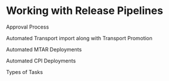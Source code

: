 # Working with Release Pipelines

Approval Process

Automated Transport import along with Transport Promotion

Automated MTAR Deployments

Automated CPI Deployments

Types of Tasks
